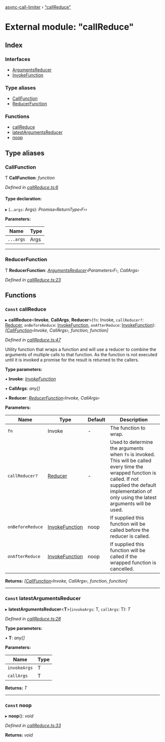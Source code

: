 [async-call-limiter](../README.md) › ["callReduce"](_callreduce_.md)

# External module: "callReduce"

## Index

### Interfaces

* [ArgumentsReducer](../interfaces/_callreduce_.argumentsreducer.md)
* [InvokeFunction](../interfaces/_callreduce_.invokefunction.md)

### Type aliases

* [CallFunction](_callreduce_.md#callfunction)
* [ReducerFunction](_callreduce_.md#reducerfunction)

### Functions

* [callReduce](_callreduce_.md#const-callreduce)
* [latestArgumentsReducer](_callreduce_.md#const-latestargumentsreducer)
* [noop](_callreduce_.md#const-noop)

## Type aliases

###  CallFunction

Ƭ **CallFunction**: *function*

*Defined in [callReduce.ts:6](https://github.com/SpudNyk/async-call-limiter/blob/a5b269b/src/callReduce.ts#L6)*

#### Type declaration:

▸ (...`args`: Args): *Promise‹ReturnType‹F››*

**Parameters:**

Name | Type |
------ | ------ |
`...args` | Args |

___

###  ReducerFunction

Ƭ **ReducerFunction**: *[ArgumentsReducer](../interfaces/_callreduce_.argumentsreducer.md)‹Parameters‹F›, CallArgs›*

*Defined in [callReduce.ts:23](https://github.com/SpudNyk/async-call-limiter/blob/a5b269b/src/callReduce.ts#L23)*

## Functions

### `Const` callReduce

▸ **callReduce**<**Invoke**, **CallArgs**, **Reducer**>(`fn`: Invoke, `callReducer?`: [Reducer](undefined), `onBeforeReduce`: [InvokeFunction](../interfaces/_callreduce_.invokefunction.md), `onAfterReduce`: [InvokeFunction](../interfaces/_callreduce_.invokefunction.md)): *[[CallFunction](_callreduce_.md#callfunction)‹Invoke, CallArgs›, function, function]*

*Defined in [callReduce.ts:47](https://github.com/SpudNyk/async-call-limiter/blob/a5b269b/src/callReduce.ts#L47)*

Utility function that wraps a function and will use a reducer to combine the arguments
of multiple calls to that function. As the function is not executed until it is invoked
a promise for the result is returned to the callers.

**Type parameters:**

▪ **Invoke**: *[InvokeFunction](../interfaces/_callreduce_.invokefunction.md)*

▪ **CallArgs**: *any[]*

▪ **Reducer**: *[ReducerFunction](_callreduce_.md#reducerfunction)‹Invoke, CallArgs›*

**Parameters:**

Name | Type | Default | Description |
------ | ------ | ------ | ------ |
`fn` | Invoke | - | The function to wrap. |
`callReducer?` | [Reducer](undefined) | - | Used to determine the arguments when `fn` is invoked. This will be called every time the wrapped function is called. If not supplied the default implementation of only using the latest arguments will be used. |
`onBeforeReduce` | [InvokeFunction](../interfaces/_callreduce_.invokefunction.md) |  noop | If supplied this function will be called before the reducer is called. |
`onAfterReduce` | [InvokeFunction](../interfaces/_callreduce_.invokefunction.md) |  noop | If supplied this function will be called if the wrapped function is cancelled. |

**Returns:** *[[CallFunction](_callreduce_.md#callfunction)‹Invoke, CallArgs›, function, function]*

___

### `Const` latestArgumentsReducer

▸ **latestArgumentsReducer**<**T**>(`invokeArgs`: T, `callArgs`: T): *T*

*Defined in [callReduce.ts:28](https://github.com/SpudNyk/async-call-limiter/blob/a5b269b/src/callReduce.ts#L28)*

**Type parameters:**

▪ **T**: *any[]*

**Parameters:**

Name | Type |
------ | ------ |
`invokeArgs` | T |
`callArgs` | T |

**Returns:** *T*

___

### `Const` noop

▸ **noop**(): *void*

*Defined in [callReduce.ts:33](https://github.com/SpudNyk/async-call-limiter/blob/a5b269b/src/callReduce.ts#L33)*

**Returns:** *void*
